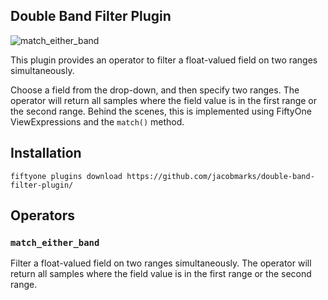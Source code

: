 ## Double Band Filter Plugin

![match_either_band](https://github.com/jacobmarks/double-band-filter-plugin/assets/12500356/5e51740b-f528-40ea-acb1-f66358b69aaa)

This plugin provides an operator to filter a float-valued field on two ranges
simultaneously.

Choose a field from the drop-down, and then specify two ranges. The operator
will return all samples where the field value is in the first range or the
second range. Behind the scenes, this is implemented using FiftyOne
ViewExpressions and the `match()` method.

## Installation

```shell
fiftyone plugins download https://github.com/jacobmarks/double-band-filter-plugin/
```

## Operators

### `match_either_band`

Filter a float-valued field on two ranges simultaneously. The operator will
return all samples where the field value is in the first range or the second
range.
